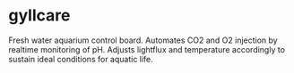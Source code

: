 # gyllcare
Fresh water aquarium control board. Automates CO2 and O2 injection by realtime monitoring of pH. Adjusts lightflux and temperature accordingly to sustain ideal conditions for aquatic life.
